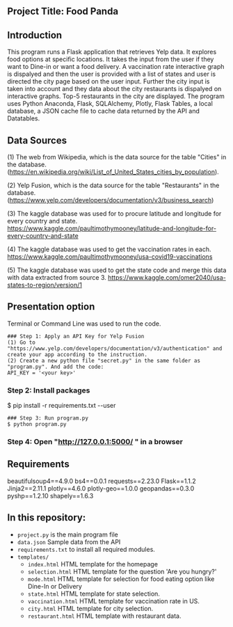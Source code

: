 


## Project Title: Food Panda

## Introduction
This program runs a Flask application that retrieves Yelp data. It explores food options at specific locations. It takes the input from the user if they want to Dine-in or want a food delivery. A vaccination rate interactive graph is dispalyed and then the user is provided with a list of states and user is directed the city page based on the user input. Further the city input is taken into account and they data about the city restaurants is dispalyed on interactive graphs. Top-5 restaurants in the city are displayed. The program uses Python Anaconda, Flask, SQLAlchemy, Plotly, Flask Tables, a local database, a JSON cache file to cache data returned by the API and Datatables. 

## Data Sources
(1) The web from Wikipedia, which is the data source for the table "Cities" in the database. (https://en.wikipedia.org/wiki/List_of_United_States_cities_by_population). 

(2) Yelp Fusion, which is the data source for the table "Restaurants" in the database.
(https://www.yelp.com/developers/documentation/v3/business_search)

(3) The kaggle database was used for to procure latitude and longitude for every country and state. 
https://www.kaggle.com/paultimothymooney/latitude-and-longitude-for-every-country-and-state

(4)  The kaggle database was used to get the vaccination rates in each.  
https://www.kaggle.com/paultimothymooney/usa-covid19-vaccinations

(5) The kaggle database was used to get the state code and merge this data with data extracted from source 3. 
https://www.kaggle.com/omer2040/usa-states-to-region/version/1

## Presentation option
Terminal or Command Line was used to run the code. 
```
### Step 1: Apply an API Key for Yelp Fusion
(1) Go to "https://www.yelp.com/developers/documentation/v3/authentication" and create your app according to the instruction. 
(2) Create a new python file "secret.py" in the same folder as "program.py". And add the code:
API_KEY = '<your key>'
```  
### Step 2: Install packages
$ pip install -r requirements.txt --user
```
### Step 3: Run program.py    
$ python program.py
```  
### Step 4: Open "http://127.0.0.1:5000/ " in a browser

## Requirements
beautifulsoup4==4.9.0
bs4==0.0.1
requests==2.23.0
Flask==1.1.2
Jinja2==2.11.1
plotly==4.6.0
plotly-geo==1.0.0
geopandas==0.3.0
pyshp==1.2.10
shapely==1.6.3

## In this repository:
- `project.py` is the main program file
- `data.json` Sample data from the API
- `requirements.txt` to install all required modules. 
- `templates/`
  - `index.html` HTML template for the homepage
  - `selection.html` HTML template for the question 'Are you hungry?'
  - `mode.html` HTML template for selection for food eating option like Dine-In or Delivery 
  - `state.html` HTML template for state selection. 
  - `vaccination.html` HTML template for vaccination rate in US. 
  - `city.html` HTML template for city selection. 
  - `restaurant.html` HTML template with restaurant data. 
